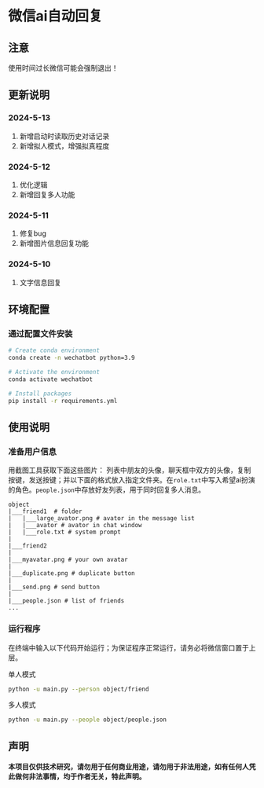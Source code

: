 # 微信ai自动回复
## 注意
使用时间过长微信可能会强制退出！
## 更新说明

### 2024-5-13
1. 新增启动时读取历史对话记录
2. 新增拟人模式，增强拟真程度


### 2024-5-12

1. 优化逻辑
2. 新增回复多人功能


### 2024-5-11

1. 修复bug
2. 新增图片信息回复功能


### 2024-5-10

1. 文字信息回复

## 环境配置
### 通过配置文件安装
```bash
# Create conda environment
conda create -n wechatbot python=3.9

# Activate the environment
conda activate wechatbot

# Install packages
pip install -r requirements.yml
```

## 使用说明
### 准备用户信息

用截图工具获取下面这些图片： 列表中朋友的头像，聊天框中双方的头像，复制按键，发送按键；并以下面的格式放入指定文件夹。在`role.txt`中写入希望ai扮演的角色。`people.json`中存放好友列表，用于同时回复多人消息。
```
object
|___friend1  # folder
|   |___large_avator.png # avator in the message list
|   |___avator # avator in chat window
|   |___role.txt # system prompt
|   
|___friend2 
|
|___myavatar.png # your own avatar
| 
|___duplicate.png # duplicate button
|
|___send.png # send button
|
|___people.json # list of friends
...
```
### 运行程序
在终端中输入以下代码开始运行；为保证程序正常运行，请务必将微信窗口置于上层。

单人模式
```bash
python -u main.py --person object/friend
```

多人模式
```bash
python -u main.py --people object/people.json
```

## 声明

**本项目仅供技术研究，请勿用于任何商业用途，请勿用于非法用途，如有任何人凭此做何非法事情，均于作者无关，特此声明。**